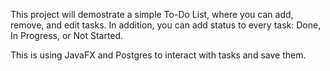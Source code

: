 This project will demostrate a simple To-Do List, where you can add, remove, and edit tasks. In addition, you can add status to every task: Done, In Progress, or Not Started.

This is using JavaFX and Postgres to interact with tasks and save them.
